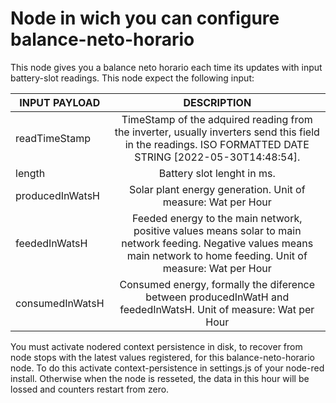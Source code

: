 # Node in wich you can configure balance-neto-horario
This node gives you a balance neto horario each time its updates with input battery-slot readings. 
This node expect the following input: 

|INPUT PAYLOAD | DESCRIPTION
|---------------|:------------:|
| readTimeStamp | TimeStamp of the adquired reading from the inverter, usually inverters send this field in the readings. ISO FORMATTED DATE STRING [2022-05-30T14:48:54].|
|length         | Battery slot lenght in ms. |
|producedInWatsH| Solar plant energy generation. Unit of measure: Wat per Hour|
|feededInWatsH  | Feeded energy to the main network, positive values means solar to main network feeding. Negative values means main network to home feeding. Unit of measure: Wat per Hour |
|consumedInWatsH| Consumed energy, formally the diference between producedInWatH and feededInWatsH. Unit of measure: Wat per Hour


You must activate nodered context persistence in disk, to recover from node stops with the latest values registered, for this balance-neto-horario node. To do this activate context-persistence in settings.js of your node-red install. Otherwise when the node is resseted, the data in this hour will be lossed and counters restart from zero. 

